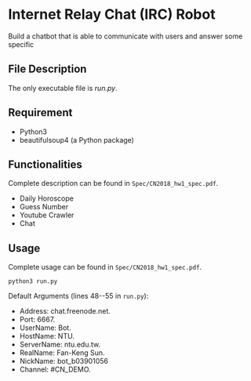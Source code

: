 # Internet Relay Chat (IRC) Robot

Build a chatbot that is able to communicate with users and answer some specific

## File Description
The only executable file is *run.py*.

## Requirement

- Python3
- beautifulsoup4 (a Python package)

## Functionalities
Complete description can be found in ```Spec/CN2018_hw1_spec.pdf```.

- Daily Horoscope
- Guess Number
- Youtube Crawler
- Chat

## Usage
Complete usage can be found in ```Spec/CN2018_hw1_spec.pdf```.
```
python3 run.py
```

Default Arguments (lines 48--55 in ```run.py```):
- Address: chat.freenode.net.
- Port: 6667.
- UserName: Bot.
- HostName: NTU.
- ServerName: ntu.edu.tw.
- RealName: Fan-Keng Sun.
- NickName: bot_b03901056
- Channel: #CN_DEMO.
